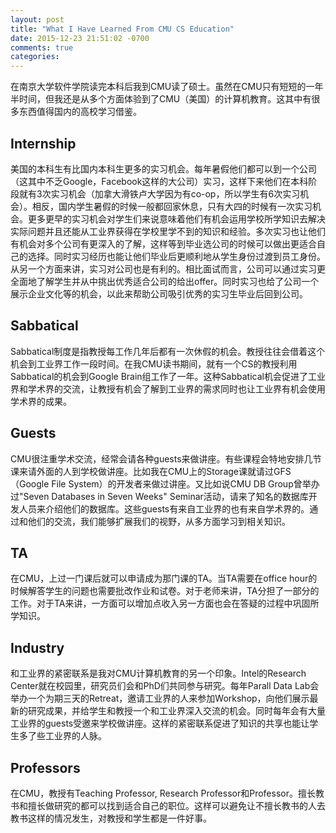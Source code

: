 ```yaml
---
layout: post
title: "What I Have Learned From CMU CS Education"
date: 2015-12-23 21:51:02 -0700
comments: true
categories: 
---
```


在南京大学软件学院读完本科后我到CMU读了硕士。虽然在CMU只有短短的一年半时间，但我还是从多个方面体验到了CMU（美国）的计算机教育。这其中有很多东西值得国内的高校学习借鉴。

<!-- more -->

## Internship
美国的本科生有比国内本科生更多的实习机会。每年暑假他们都可以到一个公司（这其中不乏Google，Facebook这样的大公司）实习，这样下来他们在本科阶段就有3次实习机会（加拿大滑铁卢大学因为有co-op，所以学生有6次实习机会）。相反，国内学生暑假的时候一般都回家休息，只有大四的时候有一次实习机会。更多更早的实习机会对学生们来说意味着他们有机会运用学校所学知识去解决实际问题并且还能从工业界获得在学校里学不到的知识和经验。多次实习也让他们有机会对多个公司有更深入的了解，这样等到毕业选公司的时候可以做出更适合自己的选择。同时实习经历也能让他们毕业后更顺利地从学生身份过渡到员工身份。从另一个方面来讲，实习对公司也是有利的。相比面试而言，公司可以通过实习更全面地了解学生并从中挑出优秀适合公司的给出offer。同时实习也给了公司一个展示企业文化等的机会，以此来帮助公司吸引优秀的实习生毕业后回到公司。

## Sabbatical
Sabbatical制度是指教授每工作几年后都有一次休假的机会。教授往往会借着这个机会到工业界工作一段时间。在我CMU读书期间，就有一个CS的教授利用Sabbatical的机会到Google Brain组工作了一年。这种Sabbatical机会促进了工业界和学术界的交流，让教授有机会了解到工业界的需求同时也让工业界有机会使用学术界的成果。

## Guests
CMU很注重学术交流，经常会请各种guests来做讲座。有些课程会特地安排几节课来请外面的人到学校做讲座。比如我在CMU上的Storage课就请过GFS（Google File System）的开发者来做过讲座。又比如说CMU DB Group曾举办过"Seven Databases in Seven Weeks" Seminar活动，请来了知名的数据库开发人员来介绍他们的数据库。这些guests有来自工业界的也有来自学术界的。通过和他们的交流，我们能够扩展我们的视野，从多方面学习到相关知识。

## TA
在CMU，上过一门课后就可以申请成为那门课的TA。当TA需要在office hour的时候解答学生的问题也需要批改作业和试卷。对于老师来讲，TA分担了一部分的工作。对于TA来讲，一方面可以增加点收入另一方面也会在答疑的过程中巩固所学知识。

## Industry
和工业界的紧密联系是我对CMU计算机教育的另一个印象。Intel的Research Center就在校园里，研究员们会和PhD们共同参与研究。每年Parall Data Lab会举办一个为期三天的Retreat，邀请工业界的人来参加Workshop，向他们展示最新的研究成果，并给学生和教授一个和工业界深入交流的机会。同时每年会有大量工业界的guests受邀来学校做讲座。这样的紧密联系促进了知识的共享也能让学生多了些工业界的人脉。

## Professors
在CMU，教授有Teaching Professor, Research Professor和Professor。擅长教书和擅长做研究的都可以找到适合自己的职位。这样可以避免让不擅长教书的人去教书这样的情况发生，对教授和学生都是一件好事。
